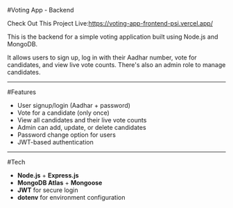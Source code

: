 #Voting App - Backend

Check Out This Project Live:https://voting-app-frontend-psi.vercel.app/

This is the backend for a simple voting application built using Node.js and MongoDB.

It allows users to sign up, log in with their Aadhar number, vote for candidates, and view live vote counts. There's also an admin role to manage candidates.

---
#Features

- User signup/login (Aadhar + password)
- Vote for a candidate (only once)
- View all candidates and their live vote counts
- Admin can add, update, or delete candidates
- Password change option for users
- JWT-based authentication

---
#Tech

- **Node.js** + **Express.js**
- **MongoDB Atlas** + **Mongoose**
- **JWT** for secure login
- **dotenv** for environment configuration



